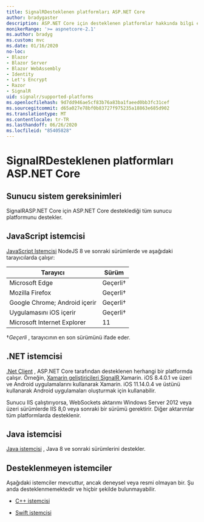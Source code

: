 ```yaml
---
title: SignalRDesteklenen platformları ASP.NET Core
author: bradygaster
description: ASP.NET Core için desteklenen platformlar hakkında bilgi edinin SignalR .
monikerRange: '>= aspnetcore-2.1'
ms.author: bradyg
ms.custom: mvc
ms.date: 01/16/2020
no-loc:
- Blazor
- Blazor Server
- Blazor WebAssembly
- Identity
- Let's Encrypt
- Razor
- SignalR
uid: signalr/supported-platforms
ms.openlocfilehash: 9d7dd946ae5cf83b76a83ba1faeed0bb3fc31cef
ms.sourcegitcommit: d65a027e78bf0b83727f975235a18863e685d902
ms.translationtype: MT
ms.contentlocale: tr-TR
ms.lasthandoff: 06/26/2020
ms.locfileid: "85405828"
---
```

# <a name="aspnet-core-signalr-supported-platforms"></a>SignalRDesteklenen platformları ASP.NET Core

## <a name="server-system-requirements"></a>Sunucu sistem gereksinimleri

SignalRASP.NET Core için ASP.NET Core desteklediği tüm sunucu platformunu destekler.

## <a name="javascript-client"></a>JavaScript istemcisi

[JavaScript Istemcisi](xref:signalr/javascript-client) NodeJS 8 ve sonraki sürümlerde ve aşağıdaki tarayıcılarda çalışır:

| Tarayıcı                         | Sürüm         |
| ------------------------------- | --------------- |
| Microsoft Edge                  | Geçerli&dagger; |
| Mozilla Firefox                 | Geçerli&dagger; |
| Google Chrome; Android içerir | Geçerli&dagger; |
| Uygulamasını iOS içerir            | Geçerli&dagger; |
| Microsoft Internet Explorer     | 11              |

&dagger;*Geçerli* , tarayıcının en son sürümünü ifade eder.

## <a name="net-client"></a>.NET istemcisi

[.Net Client](xref:signalr/dotnet-client) , ASP.NET Core tarafından desteklenen herhangi bir platformda çalışır. Örneğin, [Xamarin geliştiricileri SignalR ](https://github.com/aspnet/Announcements/issues/305) Xamarin. iOS 8.4.0.1 ve üzeri ve Android uygulamalarını kullanarak Xamarin. iOS 11.14.0.4 ve üstünü kullanarak Android uygulamaları oluşturmak için kullanabilir.

Sunucu IIS çalıştırıyorsa, WebSockets aktarımı Windows Server 2012 veya üzeri sürümlerde IIS 8,0 veya sonraki bir sürümü gerektirir. Diğer aktarımlar tüm platformlarda desteklenir.

## <a name="java-client"></a>Java istemcisi

[Java istemcisi](xref:signalr/java-client) , Java 8 ve sonraki sürümlerini destekler.

## <a name="unsupported-clients"></a>Desteklenmeyen istemciler

Aşağıdaki istemciler mevcuttur, ancak deneysel veya resmi olmayan bir. Şu anda desteklenmemektedir ve hiçbir şekilde bulunmayabilir.

* [C++ istemcisi](https://github.com/aspnet/SignalR-Client-Cpp)

* [Swift istemcisi](https://github.com/moozzyk/SignalR-Client-Swift)
